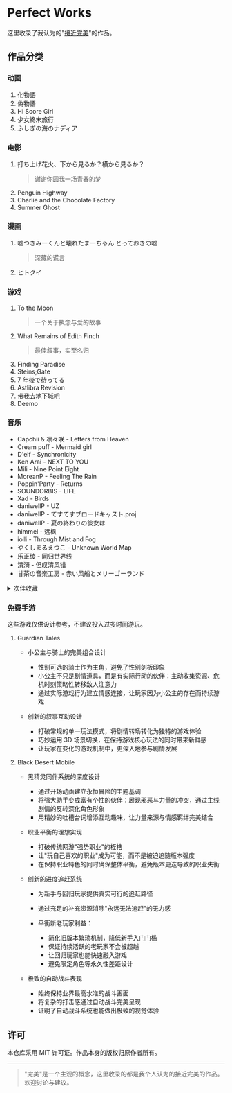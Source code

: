 # Perfect Works

这里收录了我认为的"[接近完美](criteria/README.md)"的作品。

## 作品分类

### 动画

1. 化物語
1. 偽物語
1. Hi Score Girl
1. 少女終末旅行
1. ふしぎの海のナディア

### 电影

1. 打ち上げ花火、下から見るか？横から見るか？
   > 谢谢你圆我一场青春的梦
1. Penguin Highway
1. Charlie and the Chocolate Factory
1. Summer Ghost

### 漫画

1. 嘘つきみーくんと壊れたまーちゃん とっておきの嘘
   > 深藏的谎言
1. ヒトクイ

### 游戏

1. To the Moon
   > 一个关于执念与爱的故事
1. What Remains of Edith Finch
   > 最佳叙事，实至名归
1. Finding Paradise
1. Steins;Gate
1. 7 年後で待ってる
1. Astlibra Revision
1. 带我去地下城吧
1. Deemo

### 音乐

- Capchii & 凛々咲 - Letters from Heaven
- Cream puff - Mermaid girl
- D'elf - Synchronicity
- Ken Arai - NEXT TO YOU
- Mili - Nine Point Eight
- MoreanP - Feeling The Rain
- Poppin'Party - Returns
- SOUNDORBIS - LIFE
- Xad - Birds
- daniwellP - UZ
- daniwellP - てすてすブロードキャスト.proj
- daniwellP - 夏の終わりの彼女は
- himmel - 远枫
- iolli - Through Mist and Fog
- やくしまるえつこ - Unknown World Map
- 乐正绫 - 同归世界线
- 清漪 - 但叹清风错
- 甘茶の音楽工房 - 赤い风船とメリーゴーランド

<details>
<summary>次佳收藏</summary>

- Approaching Nirvana - You
- CMJ - 所念皆星河
- D'elf - Code： Answer
- Dj Okawari - Flower Dance
- EGOIST - The Everlasting Guilty Crown
- EastNewSound - relate
- Lily - Terrorist
- MYTH & ROID - STYX HELIX
- MoreanP - 忆夏思乡
- Pianoboy 高至豪 - The truth that you leave
- SawanoHiroyuki[nZk] feat. mizuki - Avid
- Shirfine - Illusionary Daytime
- Supercell - My Dearest
- Valentin - A Little Story
- azusa - 真夏のフォトグラフ
- minato & 初音ミク - 朧月
- niki feat. Lily - Jitter doll
- あやりす - 愛を誓いしヒメ飾り
- いとうかなこ - アマデウス
- 琉芸 Miruku & 缨缨 Ei - 花月夜 (中文版)
- 竹達彩奈 & 巽悠衣子 - Balance KISS
- 蝶々 P feat. GUMI - 心做し
- 高橋李依 - 気まぐれロマンティック

</details>

### 免费手游

这些游戏仅供设计参考，不建议投入过多时间游玩。

1. Guardian Tales

   - 小公主与骑士的完美组合设计

     - 性别可选的骑士作为主角，避免了性别刻板印象
     - 小公主不只是剧情道具，而是有实际行动的伙伴：主动收集资源、危机时刻策略性转移敌人注意力
     - 通过实际游戏行为建立情感连接，让玩家因为小公主的存在而持续游戏

   - 创新的叙事互动设计

     - 打破常规的单一玩法模式，将剧情转场转化为独特的游戏体验
     - 巧妙运用 3D 场景切换，在保持游戏核心玩法的同时带来新鲜感
     - 让玩家在变化的游戏机制中，更深入地参与剧情发展

2. Black Desert Mobile

   - 黑精灵同伴系统的深度设计

     - 通过开场动画建立永恒冒险的主题基调
     - 将强大助手变成富有个性的伙伴：展现邪恶与力量的冲突，通过主线剧情的反转深化角色形象
     - 用精妙的吐槽台词增添互动趣味，让力量来源与情感羁绊完美结合

   - 职业平衡的理想实现

     - 打破传统网游"强势职业"的桎梏
     - 让"玩自己喜欢的职业"成为可能，而不是被迫追随版本强度
     - 在保持职业特色的同时确保整体平衡，避免版本更迭导致的职业失衡

   - 创新的进度追赶系统

     - 为新手与回归玩家提供真实可行的追赶路径
     - 通过充足的补充资源消除"永远无法追赶"的无力感
     - 平衡新老玩家利益：

       - 简化旧版本繁琐机制，降低新手入门门槛
       - 保证持续活跃的老玩家不会被超越
       - 让回归玩家也能快速融入游戏
       - 避免限定角色等永久性差距设计

   - 极致的自动战斗表现

     - 始终保持业界最高水准的战斗画面
     - 将复杂的打击感通过自动战斗完美呈现
     - 证明了自动战斗系统也能做出极致的视觉体验

## 许可

本仓库采用 MIT 许可证。作品本身的版权归原作者所有。

---

> "完美"是一个主观的概念，这里收录的都是我个人认为的接近完美的作品。欢迎讨论与建议。
